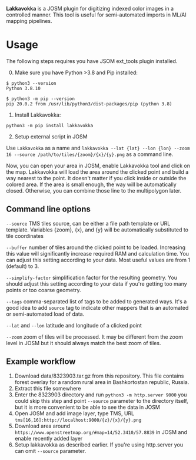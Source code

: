 
**Lakkavokka** is a JOSM plugin for digitizing indexed color
images in a controlled manner. This tool is useful for semi-automated imports in
ML/AI mapping pipelines.

Usage
=====

The following steps requires you have JSOM ext_tools plugin installed.

0. Make sure you have Python >3.8 and Pip installed:

```
$ python3 --version
Python 3.8.10

$ python3 -m pip --version
pip 20.0.2 from /usr/lib/python3/dist-packages/pip (python 3.8)
```

1. Install Lakkavokka:

```
python3 -m pip install lakkavokka
```

2. Setup external script in JOSM

Use `Lakkavokka` as a name and
`lakkavokka --lat {lat} --lon {lon} --zoom 16 --source /path/to/tiles/{zoom}/{x}/{y}.png`
as a command line.

Now, you can open your area in JOSM, enable Lakkavokka tool and click on the map.
Lakkavokka will load the area around the clicked point and build a way nearest
to the point. It doesn't matter if you click inside or outside the colored area.
If the area is small enough, the way will be automatically closed. Otherwise,
you can combine those line to the multipolygon later.


Command line options
--------------------
`--source` TMS tiles source, can be either a file path template
or URL template. Variables {zoom}, {x}, and {y} will be automatically
substituted to tile coordinates

`--buffer` number of tiles around the clicked point to be loaded. Increasing
this value will significantly increase required RAM and calculation time.
You can adjust this setting according to your data. Most useful values are
from 1 (default) to 3.

`--simplify-factor` simplification factor for the resulting geometry.
You should adjust this setting according to your data if you're getting
too many points or too coarse geometry.


`--tags` comma-separated list of tags to be added to generated ways. It's a
good idea to add `source` tag to indicate other mappers that is an automated or
semi-automated load of data.

`--lat` and `--lon` latitude and longitude of a clicked point

`--zoom` zoom of tiles will be processed. It may be different from
the zoom level in JOSM but it should always match the best zoom of tiles.

Example workflow
----------------

1. Download data/8323903.tar.gz from this repository. This file contains
forest overlay for a random rural area in Bashkortostan republic, Russia.
2. Extract this file somewhere
3. Enter the 8323903 directory and run `python3 -m http.server 9000` you
could skip this step and point `--source` parameter to the directory itself,
but it is more convenient to be able to see the data in JOSM
4. Open JOSM and add image layer, type TMS, URL `tms[16,16]:http://localhost:9000/{z}/{x}/{y}.png`
5. Download area around `https://www.openstreetmap.org/#map=14/52.3410/57.8839` in JOSM and enable recently added layer
6. Setup lakkavokka as described earlier. If you're using http.server you can omit `--source` parameter.
